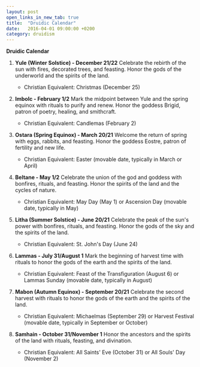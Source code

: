 ```yaml
---
layout: post
open_links_in_new_tab: true
title:  "Druidic Calendar"
date:   2016-04-01 09:00:00 +0200
category: druidism
---
```


**Druidic Calendar**

1. **Yule (Winter Solstice) - December 21/22**
Celebrate the rebirth of the sun with fires, decorated trees, and feasting. Honor the gods of the underworld and the spirits of the land.
	* Christian Equivalent: Christmas (December 25)

2. **Imbolc - February 1/2**
Mark the midpoint between Yule and the spring equinox with rituals to purify and renew. Honor the goddess Brigid, patron of poetry, healing, and smithcraft.
	* Christian Equivalent: Candlemas (February 2)

3. **Ostara (Spring Equinox) - March 20/21**
Welcome the return of spring with eggs, rabbits, and feasting. Honor the goddess Eostre, patron of fertility and new life.
	* Christian Equivalent: Easter (movable date, typically in March or April)

4. **Beltane - May 1/2**
Celebrate the union of the god and goddess with bonfires, rituals, and feasting. Honor the spirits of the land and the cycles of nature.
	* Christian Equivalent: May Day (May 1) or Ascension Day (movable date, typically in May)

5. **Litha (Summer Solstice) - June 20/21**
Celebrate the peak of the sun's power with bonfires, rituals, and feasting. Honor the gods of the sky and the spirits of the land.
	* Christian Equivalent: St. John's Day (June 24)

6. **Lammas - July 31/August 1**
Mark the beginning of harvest time with rituals to honor the gods of the earth and the spirits of the land.
	* Christian Equivalent: Feast of the Transfiguration (August 6) or Lammas Sunday (movable date, typically in August)

7. **Mabon (Autumn Equinox) - September 20/21**
Celebrate the second harvest with rituals to honor the gods of the earth and the spirits of the land.
	* Christian Equivalent: Michaelmas (September 29) or Harvest Festival (movable date, typically in September or October)

8. **Samhain - October 31/November 1**
Honor the ancestors and the spirits of the land with rituals, feasting, and divination.
	* Christian Equivalent: All Saints' Eve (October 31) or All Souls' Day (November 2)
